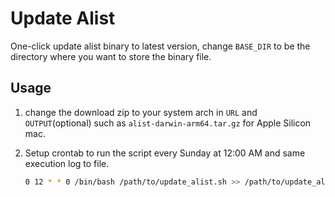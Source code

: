 # Update Alist

One-click update alist binary to latest version, change `BASE_DIR` to be the directory where you want to store the binary file.

## Usage

1. change the download zip to your system arch in `URL` and `OUTPUT`(optional) such as `alist-darwin-arm64.tar.gz` for Apple Silicon mac.
2. Setup crontab to run the script every Sunday at 12:00 AM and same execution log to file.

    ```bash
    0 12 * * 0 /bin/bash /path/to/update_alist.sh >> /path/to/update_alist.log 2>&1
    ```
